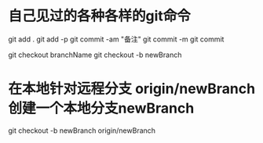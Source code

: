 # 自己见过的各种各样的git命令
git add .
git add -p 
git commit -am "备注"
git commit -m 
git commit 


git checkout branchName
git checkout -b newBranch
# 在本地针对远程分支 origin/newBranch 创建一个本地分支newBranch
git checkout -b newBranch  origin/newBranch
